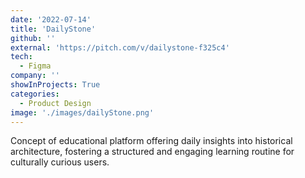 ```yaml
---
date: '2022-07-14'
title: 'DailyStone'
github: ''
external: 'https://pitch.com/v/dailystone-f325c4'
tech:
  - Figma
company: ''
showInProjects: True
categories:
  - Product Design
image: './images/dailyStone.png'
---
```


Concept of educational platform offering daily insights into historical architecture, fostering a structured and engaging learning routine for culturally curious users.
